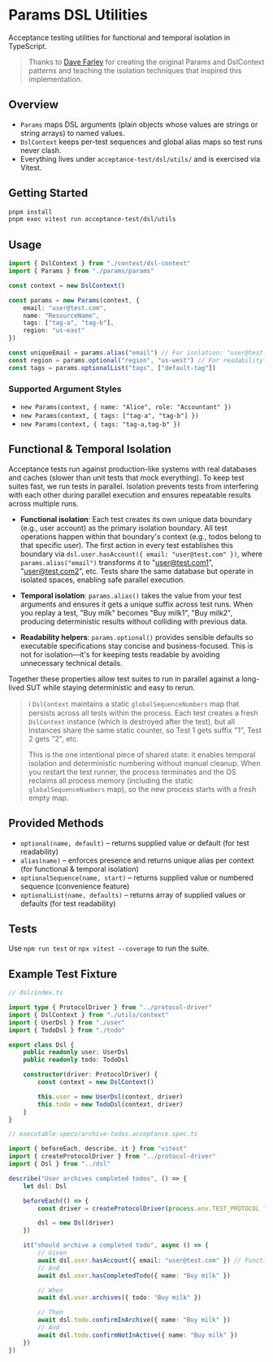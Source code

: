 # Params DSL Utilities

Acceptance testing utilities for functional and temporal isolation in TypeScript.

> Thanks to [Dave Farley](https://courses.cd.training/) for creating the original Params and DslContext patterns and teaching the isolation techniques that inspired this implementation.

## Overview

-   `Params` maps DSL arguments (plain objects whose values are strings or string arrays) to named values.
-   `DslContext` keeps per-test sequences and global alias maps so test runs never clash.
-   Everything lives under `acceptance-test/dsl/utils/` and is exercised via Vitest.

## Getting Started

```bash
pnpm install
pnpm exec vitest run acceptance-test/dsl/utils
```

## Usage

```ts
import { DslContext } from "./context/dsl-context"
import { Params } from "./params/params"

const context = new DslContext()

const params = new Params(context, {
    email: "user@test.com",
    name: "ResourceName",
    tags: ["tag-a", "tag-b"],
    region: "us-east"
})

const uniqueEmail = params.alias("email") // For isolation: "user@test.com1", "user@test.com2", etc.
const region = params.optional("region", "us-west") // For readability: sensible defaults
const tags = params.optionalList("tags", ["default-tag"])
```

### Supported Argument Styles

-   `new Params(context, { name: "Alice", role: "Accountant" })`
-   `new Params(context, { tags: ["tag-a", "tag-b"] })`
-   `new Params(context, { tags: "tag-a,tag-b" })`

## Functional & Temporal Isolation

Acceptance tests run against production-like systems with real databases and caches (slower than unit tests that mock everything). To keep test suites fast, we run tests in parallel. Isolation prevents tests from interfering with each other during parallel execution and ensures repeatable results across multiple runs.

-   **Functional isolation**: Each test creates its own unique data boundary (e.g., user account) as the primary isolation boundary. All test operations happen within that boundary's context (e.g., todos belong to that specific user). The first action in every test establishes this boundary via `dsl.user.hasAccount({ email: "user@test.com" })`, where `params.alias("email")` transforms it to "user@test.com1", "user@test.com2", etc. Tests share the same database but operate in isolated spaces, enabling safe parallel execution.

-   **Temporal isolation**: `params.alias()` takes the value from your test arguments and ensures it gets a unique suffix across test runs. When you replay a test, "Buy milk" becomes "Buy milk1", "Buy milk2", producing deterministic results without colliding with previous data.

-   **Readability helpers**: `params.optional()` provides sensible defaults so executable specifications stay concise and business-focused. This is not for isolation—it's for keeping tests readable by avoiding unnecessary technical details.

Together these properties allow test suites to run in parallel against a long-lived SUT while staying deterministic and easy to rerun.

> ℹ️ `DslContext` maintains a static `globalSequenceNumbers` map that persists across all tests within the process. Each test creates a fresh `DslContext` instance (which is destroyed after the test), but all instances share the same static counter, so Test 1 gets suffix "1", Test 2 gets "2", etc.
>
> This is the one intentional piece of shared state: it enables temporal isolation and deterministic numbering without manual cleanup. When you restart the test runner, the process terminates and the OS reclaims all process memory (including the static `globalSequenceNumbers` map), so the new process starts with a fresh empty map.

## Provided Methods

-   `optional(name, default)` – returns supplied value or default (for test readability)
-   `alias(name)` – enforces presence and returns unique alias per context (for functional & temporal isolation)
-   `optionalSequence(name, start)` – returns supplied value or numbered sequence (convenience feature)
-   `optionalList(name, defaults)` – returns array of supplied values or defaults (for test readability)

## Tests

Use `npm run test` or `npx vitest --coverage` to run the suite.

## Example Test Fixture

```ts
// dsl/index.ts

import type { ProtocolDriver } from "../protocol-driver"
import { DslContext } from "./utils/context"
import { UserDsl } from "./user"
import { TodoDsl } from "./todo"

export class Dsl {
    public readonly user: UserDsl
    public readonly todo: TodoDsl

    constructor(driver: ProtocolDriver) {
        const context = new DslContext()

        this.user = new UserDsl(context, driver)
        this.todo = new TodoDsl(context, driver)
    }
}
```

```ts
// executable-specs/archive-todos.acceptance.spec.ts

import { beforeEach, describe, it } from "vitest"
import { createProtocolDriver } from "../protocol-driver"
import { Dsl } from "../dsl"

describe("User archives completed todos", () => {
    let dsl: Dsl

    beforeEach(() => {
        const driver = createProtocolDriver(process.env.TEST_PROTOCOL ?? "cli")

        dsl = new Dsl(driver)
    })

    it("should archive a completed todo", async () => {
        // Given
        await dsl.user.hasAccount({ email: "user@test.com" }) // Functional isolation boundary
        // And
        await dsl.user.hasCompletedTodo({ name: "Buy milk" })

        // When
        await dsl.user.archives({ todo: "Buy milk" })

        // Then
        await dsl.todo.confirmInArchive({ name: "Buy milk" })
        // And
        await dsl.todo.confirmNotInActive({ name: "Buy milk" })
    })
})
```
